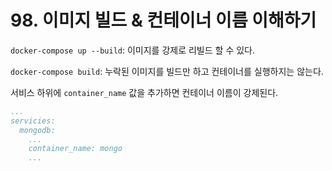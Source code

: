 # 98. 이미지 빌드 & 컨테이너 이름 이해하기

`docker-compose up --build`: 이미지를 강제로 리빌드 할 수 있다.

`docker-compose build`: 누락된 이미지를 빌드만 하고 컨테이너를 실행하지는 않는다.

서비스 하위에 `container_name` 값을 추가하면 컨테이너 이름이 강제된다.

```yaml
...
servicies: 
  mongodb:
    ...
    container_name: mongo
    ...
```
